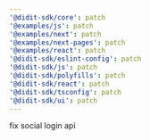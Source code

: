 ```yaml
---
'@didit-sdk/core': patch
'@examples/js': patch
'@examples/next': patch
'@examples/next-pages': patch
'@examples/react': patch
'@didit-sdk/eslint-config': patch
'@didit-sdk/js': patch
'@didit-sdk/polyfills': patch
'@didit-sdk/react': patch
'@didit-sdk/tsconfig': patch
'@didit-sdk/ui': patch
---
```


fix social login api
